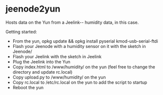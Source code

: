 jeenode2yun
========

Hosts data on the Yun from a Jeelink-- humidity data, in this case.

Getting started:
 * From the yun, opkg update && opkg install pyserial kmod-usb-serial-ftdi
 * Flash your Jeenode with a humidity sensor on it with the sketch in Jeenode/
 * Flash your Jeelink with the sketch in Jeelink
 * Plug the Jeelink into the Yun
 * Copy index.html to /www/humidity/ on the yun (feel free to change the directory and update rc.local)
 * Copy upload.py to /www/humidity/ on the yun
 * Copy rc.local to /etc/rc.local on the yun to add the script to startup
 * Reboot the yun

